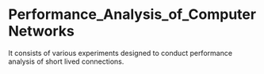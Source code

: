 # Performance_Analysis_of_ComputerNetworks
It consists of various experiments designed to conduct performance analysis of short lived connections. 
